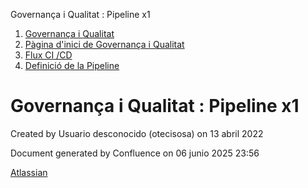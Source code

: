 Governança i Qualitat : Pipeline x1  

1.  [Governança i Qualitat](index.md)
2.  [Pàgina d'inici de Governança i Qualitat](64980748.md)
3.  [Flux CI /CD](64981023.md)
4.  [Definició de la Pipeline](64981025.md)

Governança i Qualitat : Pipeline x1
===================================

Created by Usuario desconocido (otecisosa) on 13 abril 2022

Document generated by Confluence on 06 junio 2025 23:56

[Atlassian](http://www.atlassian.com/)